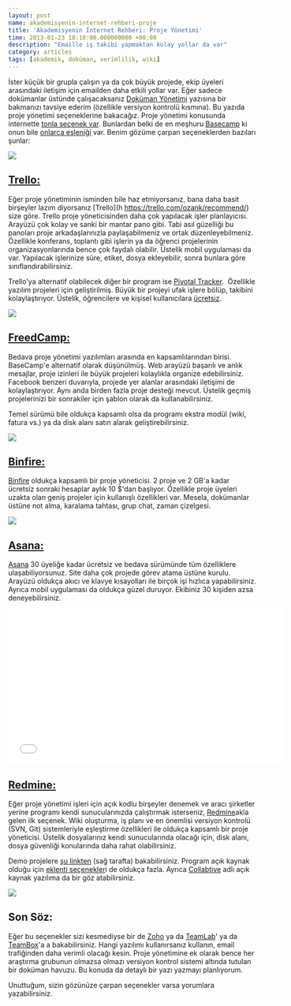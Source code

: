 ```yaml
--- 
layout: post 
name: akademisyenin-internet-rehberi-proje 
title: 'Akademisyenin İnternet Rehberi: Proje Yönetimi'
time: 2013-01-23 18:10:00.000000000 +00:00
description: "Emaille iş takibi yapmaktan kolay yollar da var"
category: articles
tags: [akademik, doküman, verimlilik, wiki]
---
```


İster küçük bir grupla çalışın ya da çok büyük projede, ekip üyeleri arasındaki iletişim için emailden daha etkili yollar var. Eğer sadece dokümanlar üstünde çalışacaksanız [Doküman Yönetimi](http://www.asuyatuyolar.org/2011/12/akademisyenin-internet-rehberi-dokuman.html) yazısına bir bakmanızı tavsiye ederim (özellikle versiyon kontrolü kısmına).
Bu yazıda proje yönetimi seçeneklerine bakacağız. Proje yönetimi konusunda internette [tonla seçenek var](http://en.wikipedia.org/wiki/Comparison_of_project-management_software). Bunlardan belki de en meşhuru [Basecamp](http://basecamp.com/) ki onun bile [onlarca eşleniği](http://pm-sherpa.com/features/basecamp-alternatives/) var. 
Benim gözüme çarpan seçeneklerden bazıları şunlar:

[![]({{site.url}}/images/office_mess.JPG)]({{site.url}}/images/office_mess.JPG)

[Trello:]( https://trello.com/ozank/recommend)
------------------------------

Eğer proje yönetiminin isminden bile haz etmiyorsanız, bana daha basit birşeyler lazım diyorsanız [Trello](h https://trello.com/ozank/recommend/) size göre. Trello proje yöneticisinden daha çok yapılacak işler planlayıcısı. Arayüzü çok kolay ve sanki bir mantar pano gibi. Tabi asıl güzelliği bu panoları proje arkadaşlarınızla paylaşabilmeniz ve ortak düzenleyebilmeniz. Özellikle konferans, toplantı gibi işlerin ya da öğrenci projelerinin organizasyonlarında bence çok faydalı olabilir. Üstelik mobil uygulaması da var.
Yapılacak işlerinize süre, etiket, dosya ekleyebilir, sonra bunlara göre sınıflandırabilirsiniz.

Trello'ya alternatif olabilecek diğer bir program ise [Pivotal Tracker](https://www.pivotaltracker.com/).  Özellikle yazılım projeleri için geliştirilmiş. Büyük bir projeyi ufak işlere bölüp, takibini kolaylaştırıyor. Üstelik, öğrencilere ve kişisel kullanıcılara [ücretsiz](http://www.pivotaltracker.com/help/faq#istrackerreallyfreeforpublicprojectsindividualusenonprofitsandeducators).

[![]({{site.url}}/images/trello.jpg)]( https://trello.com/ozank/recommend/)

[FreedCamp:](https://freedcamp.com/)
------------------------------------

Bedava proje yönetimi yazılımları arasında en kapsamlılarından birisi. BaseCamp'e alternatif olarak düşünülmüş. Web arayüzü başarılı ve anlık mesajlar, proje izinleri ile büyük projeleri kolaylıkla organize edebilirsiniz. Facebook benzeri duvarıyla, projede yer alanlar arasındaki iletişimi de kolaylaştırıyor.
Aynı anda birden fazla proje desteği mevcut. Üstelik geçmiş projelerinizi bir sonrakiler için şablon olarak da kullanabilirsiniz.

Temel sürümü bile oldukça kapsamlı olsa da programı ekstra modül (wiki, fatura vs.) ya da disk alanı satın alarak geliştirebilirsiniz.

[![]({{site.url}}/images/freedcamp-screenshot.png)](https://freedcamp.com/)

[Binfire:](https://www.binfire.com/)
------------------------------------

[Binfire](https://www.binfire.com/) oldukça kapsamlı bir proje yöneticisi. 2 proje ve 2 GB'a kadar  ücretsiz sonraki hesaplar aylık 10 \$'dan başlıyor.
Özellikle proje üyeleri uzakta olan geniş projeler için kullanışlı özellikleri var. Mesela, dokümanlar üstüne not alma, karalama tahtası, grup chat, zaman çizelgesi.


[![]({{site.url}}/images/2_whiteboard.png)]({{site.url}}/images/2_whiteboard.png)


[Asana:](http://asana.com/)
---------------------------

[Asana](http://asana.com/) 30 üyeliğe kadar ücretsiz ve bedava sürümünde tüm özelliklere ulaşabiliyorsunuz. Site daha çok projede görev atama üstüne kurulu. Arayüzü oldukça akıcı ve klavye kısayolları ile birçok işi hızlıca yapabilirsiniz. Ayrıca mobil uygulaması da oldukça güzel duruyor. Ekibiniz 30 kişiden azsa deneyebilirsiniz.

<iframe width="560" height="315" src="//www.youtube.com/embed/liO5VbbIqIs?rel=0" frameborder="0" allowfullscreen></iframe>

[Redmine:](http://www.redmine.org/)
-----------------------------------

Eğer proje yönetimi işleri için açık kodlu birşeyler denemek ve aracı şirketler yerine programı kendi sunucularınızda çalıştırmak isterseniz, [Redmine](http://www.redmine.org/)akla gelen ilk seçenek.
Wiki oluşturma, iş planı ve en önemlisi versiyon kontrolü (SVN, Git) sistemleriyle eşleştirme özellikleri ile oldukça kapsamlı bir proje yöneticisi. Üstelik dosyalarınız kendi sunucularında olacağı için, disk alanı, dosya güvenliği konularında daha rahat olabilirsiniz.

Demo projelere [şu linkten](http://demo.redmine.org/) (sağ tarafta) bakabilirsiniz. Program açık kaynak olduğu için [eklenti seçenekler](http://www.redmine.org/plugins?page=1)i de oldukça fazla.
Ayrıca [Collabtive](http://collabtive.o-dyn.de/) adlı açık kaynak yazılıma da bir göz atabilirsiniz.

[![]({{site.url}}/images/redmine.png)]({{site.url}}/images/redmine.png)

Son Söz:
--------

Eğer bu seçenekler sizi kesmediyse bir de [Zoho](http://www.zoho.com/projects) ya da [TeamLab](http://www.teamlab.com/)' ya da [TeamBox](http://teambox.com/)'a a bakabilirsiniz. Hangi yazılımı kullanırsanız kullanın, email trafiğinden daha verimli olacağı kesin. Proje yönetimine ek olarak bence her araştırma grubunun olmazsa olmazı versiyon kontrol sistemi altında tutulan bir doküman havuzu. Bu konuda da detaylı bir yazı yazmayı planlıyorum.

Unuttuğum, sizin gözünüze çarpan seçenekler varsa yorumlara yazabilirsiniz.

